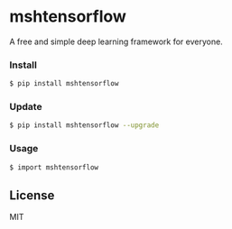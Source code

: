 # mshtensorflow
A free and simple deep learning framework for everyone.

### Install
```sh
$ pip install mshtensorflow
```
### Update
```sh
$ pip install mshtensorflow --upgrade
```


### Usage
```sh
$ import mshtensorflow 
```
License
----

MIT


